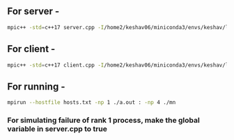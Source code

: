 ## For server -
```bash
mpic++ -std=c++17 server.cpp -I/home2/keshav06/miniconda3/envs/keshav/lib/python3.8/site-packages/torch/include   -I/home2/keshav06/miniconda3/envs/keshav/lib/python3.8/site-packages/torch/include/torch/csrc/api/include   -L/home2/keshav06/miniconda3/envs/keshav/lib/python3.8/site-packages/torch/lib   -ltorch -lc10   -Wl,-rpath,/home2/keshav06/miniconda3/envs/keshav/lib/python3.8/site-packages/torch/lib -ltorch_cpu -pthread -D_GLIBCXX_USE_CXX11_ABI=0
```
## For client - 
```bash
mpic++ -std=c++17 client.cpp -I/home2/keshav06/miniconda3/envs/keshav/lib/python3.8/site-packages/torch/include   -I/home2/keshav06/miniconda3/envs/keshav/lib/python3.8/site-packages/torch/include/torch/csrc/api/include   -L/home2/keshav06/miniconda3/envs/keshav/lib/python3.8/site-packages/torch/lib   -ltorch -lc10   -Wl,-rpath,/home2/keshav06/miniconda3/envs/keshav/lib/python3.8/site-packages/torch/lib -ltorch_cpu  -o mn   -pthread -D_GLIBCXX_USE_CXX11_ABI=0
```
## For running - 
```bash
mpirun --hostfile hosts.txt -np 1 ./a.out : -np 4 ./mn
```
### For simulating failure of rank 1 process, make the global variable in server.cpp to true